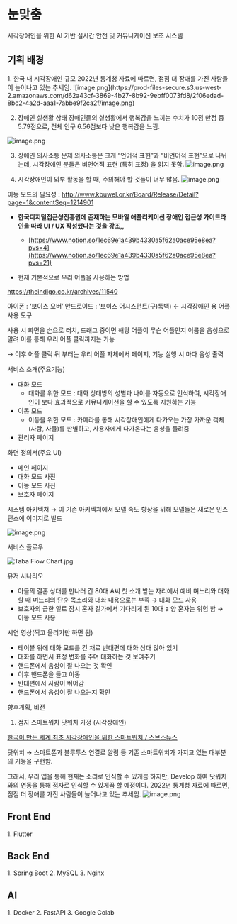 <h1>눈맞춤</h1>

시각장애인을 위한 AI 기반 실시간 안전 및 커뮤니케이션 보조 시스템

<h2>기획 배경</h2>
1. 한국 내 시각장애인 규모
2022년 통계청 자료에 따르면, 점점 더 장애를 가진 사람들이 늘어나고 있는 추세임.
![image.png](https://prod-files-secure.s3.us-west-2.amazonaws.com/d62a43cf-3869-4b27-8b92-9ebff0073fd8/2f06edad-8bc2-4a2d-aaa1-7abbe9f2ca2f/image.png)

2. 장애인 실생활 상태
장애인들의 실생활에서 행복감을 느끼는 수치가 10점 만점 중 5.79점으로, 전체 인구 6.56점보다 낮은 행복감을 느낌.

![image.png](https://prod-files-secure.s3.us-west-2.amazonaws.com/d62a43cf-3869-4b27-8b92-9ebff0073fd8/8b70035c-e7bb-4f5e-b97a-7d8cad56a017/image.png)

3. 장애인 의사소통 문제
의사소통은 크게 “언어적 표현”과 “비언어적 표현”으로 나뉘는데, 시각장애인 분들은 비언어적 표현 (특히 표정) 을 읽지 못함.
![image.png](https://prod-files-secure.s3.us-west-2.amazonaws.com/d62a43cf-3869-4b27-8b92-9ebff0073fd8/baa54c4f-2c88-468e-b2e3-2bb57908b840/image.png)

4. 시각장애인이 외부 활동을 할 때, 주의해야 할 것들이 너무 많음.
![image.png](https://prod-files-secure.s3.us-west-2.amazonaws.com/d62a43cf-3869-4b27-8b92-9ebff0073fd8/b82c7537-88d9-402f-b59a-a21b74ae98c4/image.png)

이동 모드의 필요성  : http://www.kbuwel.or.kr/Board/Release/Detail?page=1&contentSeq=1214901

- **한국디지털접근성진흥원에 존재하는 모바일 애플리케이션 장애인 접근성 가이드라인을 따라 UI / UX 작성했다는 것을 강조,,**
    - [https://www.notion.so/1ec69e1a439b4330a5f62a0ace95e8ea?pvs=4](https://www.notion.so/1ec69e1a439b4330a5f62a0ace95e8ea?pvs=21)

- 현재 기본적으로 우리 어플을 사용하는 방법

https://theindigo.co.kr/archives/11540

아이폰 : ‘보이스 오버’    안드로이드 : ’보이스 어시스턴트(구)톡백)  ← 시각장애인 용 어플 사용 도구

사용 시 화면을 손으로 터치, 드래그 중이면 해당 어플이 무슨 어플인지 이름을 음성으로 알려  이를 통해 우리 어플 클릭까지는 가능

 → 이후 어플 클릭 뒤 부터는 우리 어플 자체에서 페이지, 기능 실행 시 마다 음성 출력

서비스 소개(주요기능)

- 대화 모드
    - 대화를 위한 모드 : 대화 상대방의 성별과 나이를 자동으로 인식하여, 시각장애인이 보다 효과적으로 커뮤니케이션을 할 수 있도록 지원하는 기능
- 이동 모드
    - 이동을 위한 모드 : 카메라를 통해 시각장애인에게 다가오는 가장 가까운 객체(사람, 사물)를 판별하고, 사용자에게 다가온다는 음성을 들려줌
- 관리자 페이지

    

화면 정의서(주요 UI)

- 메인 페이지
- 대화 모드 사진
- 이동 모드 사진
- 보호자 페이지

시스템 아키텍쳐   → 이 기존 아키텍쳐에서 모델 속도 향상을 위해 모델들은 새로운 인스턴스에 이미지로 빌드

![image.png](https://prod-files-secure.s3.us-west-2.amazonaws.com/d62a43cf-3869-4b27-8b92-9ebff0073fd8/1f7036c0-ce29-4b64-9195-9bb3c2de171e/image.png)

서비스 플로우

![Taba Flow Chart.jpg](https://prod-files-secure.s3.us-west-2.amazonaws.com/d62a43cf-3869-4b27-8b92-9ebff0073fd8/e2541da7-0869-4c71-a5d4-557f4e034f3d/Taba_Flow_Chart.jpg)

유저 시나리오 

- 아들의 결혼 상대를 만나러 간 80대 A씨 첫 소개 받는 자리에서 예비 며느리와 대화할 때 며느리의 단순 목소리와 대화 내용으로는 부족 → 대화 모드 사용
- 보호자의 급한 일로 잠시 혼자 길가에서 기다리게 된 10대 a 양 혼자는 위험 함 → 이동 모드 사용

시연 영상(찍고 올리기만 하면 됨)

- 테이블 위에 대화 모드를 킨 채로 반대편에 대화 상대 앉아 있기
- 대화를 하면서 표정 변화를 주며 대화하는 것 보여주기
- 핸드폰에서 음성이 잘 나오는 것 확인
- 이후 핸드폰을 들고 이동
- 반대편에서 사람이 뛰어감
- 핸드폰에서 음성이 잘 나오는지 확인

향후계획, 비전

1. 점자 스마트워치 닷워치 가정 (시각장애인)
  
[한국이 만든 세계 최초 시각장애인을 위한 스마트워치 / 스브스뉴스](https://www.youtube.com/watch?v=6xoDkY59HWE)

닷워치 → 스마트폰과 블루투스 연결로 알림 등 기존 스마트워치가 가지고 있는 대부분의 기능을 구현함.

그래서, 우리 앱을 통해 현재는 소리로 인식할 수 있게끔 하지만, Develop 하여 닷워치와의 연동을 통해 점자로 인식할 수 있게끔 할 예정이다.
2022년 통계청 자료에 따르면, 점점 더 장애를 가진 사람들이 늘어나고 있는 추세임.
![image.png](https://prod-files-secure.s3.us-west-2.amazonaws.com/d62a43cf-3869-4b27-8b92-9ebff0073fd8/2f06edad-8bc2-4a2d-aaa1-7abbe9f2ca2f/image.png)


<h2>Front End</h2>
1. Flutter
    
<h2>Back End</h2>
1. Spring Boot 
2. MySQL 
3. Nginx 

<h2>AI</h2>
1. Docker 
2. FastAPI 
3. Google Colab 
